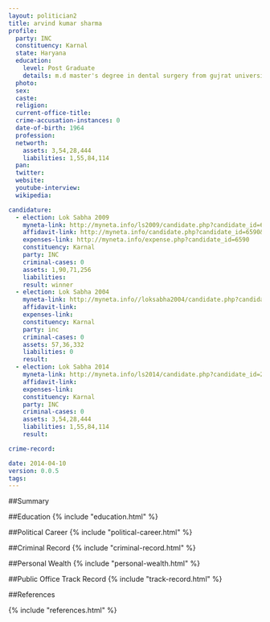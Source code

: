 ```yaml
---
layout: politician2
title: arvind kumar sharma
profile: 
  party: INC
  constituency: Karnal
  state: Haryana
  education: 
    level: Post Graduate
    details: m.d master's degree in dental surgery from gujrat university in 1991
  photo: 
  sex: 
  caste: 
  religion: 
  current-office-title: 
  crime-accusation-instances: 0
  date-of-birth: 1964
  profession: 
  networth: 
    assets: 3,54,28,444
    liabilities: 1,55,84,114
  pan: 
  twitter: 
  website: 
  youtube-interview: 
  wikipedia: 

candidature: 
  - election: Lok Sabha 2009
    myneta-link: http://myneta.info/ls2009/candidate.php?candidate_id=6590
    affidavit-link: http://myneta.info/candidate.php?candidate_id=6590&scan=original
    expenses-link: http://myneta.info/expense.php?candidate_id=6590
    constituency: Karnal 
    party: INC
    criminal-cases: 0
    assets: 1,90,71,256
    liabilities: 
    result: winner 
  - election: Lok Sabha 2004
    myneta-link: http://myneta.info//loksabha2004/candidate.php?candidate_id=1252
    affidavit-link: 
    expenses-link: 
    constituency: Karnal 
    party: inc
    criminal-cases: 0
    assets: 57,36,332
    liabilities: 0
    result:  
  - election: Lok Sabha 2014
    myneta-link: http://myneta.info/ls2014/candidate.php?candidate_id=205
    affidavit-link: 
    expenses-link: 
    constituency: Karnal 
    party: INC
    criminal-cases: 0
    assets: 3,54,28,444
    liabilities: 1,55,84,114
    result:  

crime-record: 

date: 2014-04-10
version: 0.0.5
tags: 
---
```


##Summary


##Education
{% include "education.html" %}


##Political Career
{% include "political-career.html" %}


##Criminal Record
{% include "criminal-record.html" %}


##Personal Wealth
{% include "personal-wealth.html" %}


##Public Office Track Record
{% include "track-record.html" %}


##References


{% include "references.html" %}
